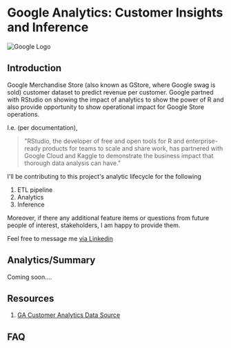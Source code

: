 # Google Analytics: Customer Insights and Inference

![Google Logo](https://media.giphy.com/media/aB8X84reYFpWo/giphy.gif)


## Introduction

Google Merchandise Store (also known as GStore, where Google swag is sold) customer dataset to predict revenue per customer. Google partned with RStudio on showing the impact of analytics to show the power of R and also provide opportunity to show operational impact for Google Store operations.

I.e. (per documentation),
 >  "RStudio, the developer of free and open tools for R and enterprise-ready products for teams to scale and share work, has partnered with Google Cloud and Kaggle to demonstrate the business impact that thorough data analysis can have."

I'll be contributing to this project's analytic lifecycle for the following

1. ETL pipeline
2. Analytics
3. Inference

Moreover, if there any additional feature items or questions from future people of interest, stakeholders, I am happy to provide them.  

Feel free to message me [via Linkedin](https://www.linkedin.com/in/raulm8/)

## Analytics/Summary

Coming soon....

## Resources

1. [GA Customer Analytics Data Source](https://www.kaggle.com/c/ga-customer-revenue-prediction/overview)


## FAQ
